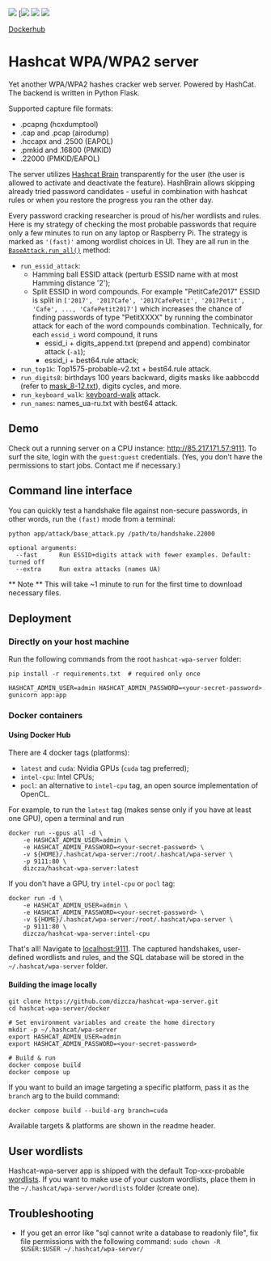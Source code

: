 [![](https://img.shields.io/docker/image-size/dizcza/hashcat-wpa-server/latest?label=latest)](https://hub.docker.com/r/dizcza/hashcat-wpa-server/tags)
[[![](https://img.shields.io/docker/image-size/dizcza/hashcat-wpa-server/cuda?label=cuda)](https://hub.docker.com/r/dizcza/hashcat-wpa-server/tags)
[![](https://img.shields.io/docker/image-size/dizcza/hashcat-wpa-server/intel-cpu?label=intel-cpu)](https://hub.docker.com/r/dizcza/hashcat-wpa-server/tags)
[![](https://img.shields.io/docker/image-size/dizcza/hashcat-wpa-server/pocl?label=pocl)](https://hub.docker.com/r/dizcza/hashcat-wpa-server/tags)

[Dockerhub](https://hub.docker.com/r/dizcza/hashcat-wpa-server)

# Hashcat WPA/WPA2 server

Yet another WPA/WPA2 hashes cracker web server. Powered by HashCat. The backend is written in Python Flask.

Supported capture file formats:
* .pcapng (hcxdumptool)
* .cap and .pcap (airodump)
* .hccapx and .2500 (EAPOL)
* .pmkid and .16800 (PMKID)
* .22000 (PMKID/EAPOL)

The server utilizes [Hashcat Brain](https://hashcat.net/forum/thread-7903.html) transparently for the user (the user is allowed to activate and deactivate the feature). HashBrain allows skipping already tried password candidates - useful in combination with hashcat rules or when you restore the progress you ran the other day.

Every password cracking researcher is proud of his/her wordlists and rules. Here is my strategy of checking the most
probable passwords that require only a few minutes to run on any laptop or Raspberry Pi. The strategy is marked as
`'(fast)'` among wordlist choices in UI. They are all run in the [`BaseAttack.run_all()`](
https://github.com/dizcza/hashcat-wpa-server/blob/c9285676668c1c64fd5a62282366d3cb92dff969/app/attack/base_attack.py#L220)
method:

* `run_essid_attack`: 
  - Hamming ball ESSID attack (perturb ESSID name with at most Hamming distance '2');
  - Split ESSID in word compounds. For example "PetitCafe2017" ESSID is split in `['2017', '2017Cafe', '2017CafePetit', '2017Petit', 'Cafe', ..., 'CafePetit2017']` which increases the chance of finding passwords of type "PetitXXXX" by running the combinator attack for each of the word compounds combination. Technically, for each `essid_i` word compound, it runs
      - essid_i + digits_append.txt (prepend and append) combinator attack (`-a1`);
      - essid_i + best64.rule attack;
* `run_top1k`: Top1575-probable-v2.txt + best64.rule attack.
* `run_digits8`: birthdays 100 years backward, digits masks like aabbccdd (refer to [mask\_8-12.txt](app/word_magic/digits/mask_8-12.txt)), digits cycles, and more.
* `run_keyboard_walk`: [keyboard-walk](https://github.com/hashcat/kwprocessor) attack.
* `run_names`: names\_ua-ru.txt with best64 attack.

## Demo

Check out a running server on a CPU instance: http://85.217.171.57:9111. To surf the site, login with the `guest:guest` credentials. (Yes, you don't have the permissions to start jobs. Contact me if necessary.)


## Command line interface

You can quickly test a handshake file against non-secure passwords, in other words, run the `(fast)` mode from a terminal:

```bash
python app/attack/base_attack.py /path/to/handshake.22000
```

```
optional arguments:
  --fast      Run ESSID+digits attack with fewer examples. Default: turned off
  --extra     Run extra attacks (names UA)
```

** Note **
This will take ~1 minute to run for the first time to download necessary files.


## Deployment

### Directly on your host machine

Run the following commands from the root `hashcat-wpa-server` folder:

```
pip install -r requirements.txt  # required only once

HASHCAT_ADMIN_USER=admin HASHCAT_ADMIN_PASSWORD=<your-secret-password> gunicorn app:app
```

### Docker containers


#### Using Docker Hub

There are 4 docker tags (platforms):

* `latest` and `cuda`: Nvidia GPUs (`cuda` tag preferred);
* `intel-cpu`: Intel CPUs;
* `pocl`: an alternative to `intel-cpu` tag, an open source implementation of OpenCL.

For example, to run the `latest` tag (makes sense only if you have at least one GPU), open a terminal and run

```
docker run --gpus all -d \
    -e HASHCAT_ADMIN_USER=admin \
    -e HASHCAT_ADMIN_PASSWORD=<your-secret-password> \
    -v ${HOME}/.hashcat/wpa-server:/root/.hashcat/wpa-server \
    -p 9111:80 \
    dizcza/hashcat-wpa-server:latest
```

If you don't have a GPU, try `intel-cpu` or `pocl` tag:

```
docker run -d \
    -e HASHCAT_ADMIN_USER=admin \
    -e HASHCAT_ADMIN_PASSWORD=<your-secret-password> \
    -v ${HOME}/.hashcat/wpa-server:/root/.hashcat/wpa-server \
    -p 9111:80 \
    dizcza/hashcat-wpa-server:intel-cpu
```

That's all! Navigate to [localhost:9111](localhost:9111). The captured handshakes, user-defined wordlists and rules, and the SQL database will be stored in the `~/.hashcat/wpa-server` folder.

#### Building the image locally

```
git clone https://github.com/dizcza/hashcat-wpa-server.git
cd hashcat-wpa-server/docker

# Set environment variables and create the home directory
mkdir -p ~/.hashcat/wpa-server
export HASHCAT_ADMIN_USER=admin
export HASHCAT_ADMIN_PASSWORD=<your-secret-password>

# Build & run
docker compose build
docker compose up
```

If you want to build an image targeting a specific platform, pass it as the `branch` arg to the build command:

```
docker compose build --build-arg branch=cuda
```

Available targets & platforms are shown in the readme header.


## User wordlists

Hashcat-wpa-server app is shipped with the default Top-xxx-probable [wordlists](https://github.com/berzerk0/Probable-Wordlists). If you want to make use of your custom wordlists, place them in the `~/.hashcat/wpa-server/wordlists` folder (create one).


## Troubleshooting

* If you get an error like "sql cannot write a database to readonly file", fix file permissions with the following command: `sudo chown -R $USER:$USER ~/.hashcat/wpa-server/`
